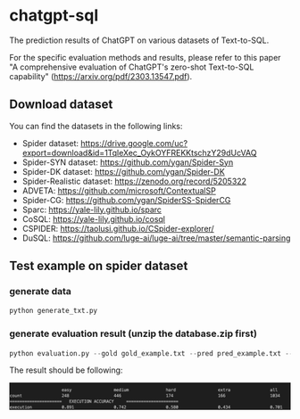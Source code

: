 # chatgpt-sql

The prediction results of ChatGPT on various datasets of Text-to-SQL.

For the specific evaluation methods and results, please refer to this paper "A comprehensive evaluation of ChatGPT's zero-shot Text-to-SQL capability" (https://arxiv.org/pdf/2303.13547.pdf). 

## Download dataset
You can find the datasets in the following links: 
* Spider dataset: https://drive.google.com/uc?export=download&id=1TqleXec_OykOYFREKKtschzY29dUcVAQ
* Spider-SYN dataset: https://github.com/ygan/Spider-Syn
* Spider-DK dataset: https://github.com/ygan/Spider-DK
* Spider-Realistic dataset: https://zenodo.org/record/5205322
* ADVETA: https://github.com/microsoft/ContextualSP
* Spider-CG: https://github.com/ygan/SpiderSS-SpiderCG
* Sparc: https://yale-lily.github.io/sparc
* CoSQL: https://yale-lily.github.io/cosql
* CSPIDER: https://taolusi.github.io/CSpider-explorer/
* DuSQL: https://github.com/luge-ai/luge-ai/tree/master/semantic-parsing

## Test example on spider dataset

### generate data 
```python
python generate_txt.py
```

### generate evaluation result (unzip the database.zip first)
```python
python evaluation.py --gold gold_example.txt --pred pred_example.txt --etype exec --db spider/database --table spider/tables.json
```

The result should be following:

![image](figure/result.png)
